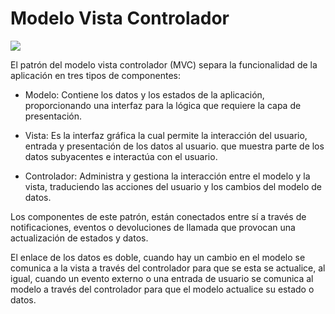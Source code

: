# Modelo Vista Controlador
![](https://github.com/MISO-4206/201820-Repo-Grupo-01/blob/master/Imagenes/patron_mvc.jpg)

El patrón del modelo vista controlador (MVC) separa la funcionalidad de la aplicación en tres tipos de componentes:

* Modelo:
Contiene los datos y los estados de la aplicación, proporcionando una interfaz para la lógica que requiere la capa de presentación.

* Vista:
Es la interfaz gráfica la cual permite la interacción del usuario, entrada y presentación de los datos al usuario.
que muestra parte de los datos subyacentes e interactúa con el usuario.

* Controlador:
Administra y gestiona la interacción entre el modelo y la vista, traduciendo las acciones del usuario y los cambios del modelo de datos.

Los componentes de este patrón, están conectados entre sí a través de notificaciones, eventos o devoluciones de llamada que provocan una actualización de estados y datos.

El enlace de los datos es doble, cuando hay un cambio en el modelo se comunica a la vista a través del controlador para que se esta se actualice, al igual, cuando un evento externo o una entrada de usuario se comunica al modelo a través del controlador para que el modelo actualice su estado o datos.

